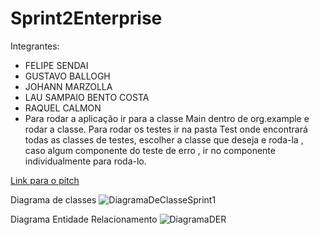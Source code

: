 # Sprint2Enterprise

  Integrantes:
  
- FELIPE SENDAI
- GUSTAVO BALLOGH
- JOHANN MARZOLLA
- LAU SAMPAIO BENTO COSTA
- RAQUEL CALMON
- Para rodar a aplicação ir para a classe Main dentro de org.example e rodar a classe. Para rodar os testes ir na pasta Test onde encontrará todas as classes de testes, escolher a classe que deseja e roda-la , caso algum componente do teste de erro , ir no componente individualmente para roda-lo.







[Link para o pitch](https://www.youtube.com/watch?v=BVj8tq1eWTI&ab_channel=LauCosta)

Diagrama de classes 
![DiagramaDeClasseSprint1](https://github.com/ChallengeLGroup/Sprint2Enterprise/assets/146037864/f8c99a3a-2b69-47e8-bfe5-2ba4b9d983a8)


Diagrama Entidade Relacionamento 
![DiagramaDER](https://github.com/ChallengeLGroup/Sprint2Enterprise/assets/146037864/b759a928-7121-468c-9bd3-27b228eca614)
